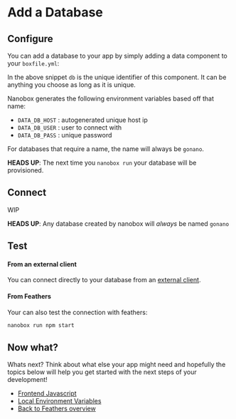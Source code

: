 # Add a Database

## Configure
You can add a database to your app by simply adding a data component to your `boxfile.yml`:

<div class="meta" data-class="snippet" data-optional-components="postgres,mysql,mongo,rethinkdb" ></div>

In the above snippet `db` is the unique identifier of this component. It can be anything you choose as long as it is unique.

Nanobox generates the following environment variables based off that name:

* `DATA_DB_HOST` : autogenerated unique host ip
* `DATA_DB_USER` : user to connect with
* `DATA_DB_PASS` : unique password

For databases that require a name, the name will always be `gonano`.

**HEADS UP**: The next time you `nanobox run` your database will be provisioned.

## Connect
WIP

**HEADS UP**: Any database created by nanobox will *always* be named `gonano`

## Test

#### From an external client
You can connect directly to your database from an <a href="https://docs.nanobox.io/data-management/managing-local-data/" target="\_blank">external client</a>.

#### From Feathers
Your can also test the connection with feathers:

```bash
nanobox run npm start
```

## Now what?
Whats next? Think about what else your app might need and hopefully the topics below will help you get started with the next steps of your development!

* [Frontend Javascript](/nodejs/feathers/frontend-javascript)
* [Local Environment Variables](/nodejs/feathers/local-evars)
* [Back to Feathers overview](/nodejs/feathers)
